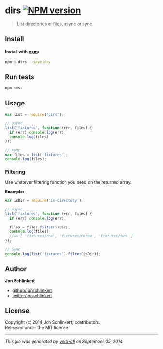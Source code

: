 # dirs [![NPM version](https://badge.fury.io/js/dirs.svg)](http://badge.fury.io/js/dirs)


> List directories or files, async or sync.

## Install
#### Install with [npm](npmjs.org):

```bash
npm i dirs --save-dev
```

## Run tests

```bash
npm test
```

## Usage

```js
var list = require('dirs');

// async
list('fixtures', function (err, files) {
  if (err) console.log(err);
  console.log(files)
});

// sync
var files = list('fixtures');
console.log(files);
```

### Filtering

Use whatever filtering function you need on the returned array:

**Example:**

```js
var isDir = require('is-directory');

// async
list('fixtures', function (err, files) {
  if (err) console.log(err);

  files = files.filter(isDir);
  console.log(files)
  //=> [ 'fixtures/one', 'fixtures/three', 'fixtures/two' ]
});

// Sync
console.log(list('fixtures').filter(isDir));
```


## Author

**Jon Schlinkert**
 
+ [github/jonschlinkert](https://github.com/jonschlinkert)
+ [twitter/jonschlinkert](http://twitter.com/jonschlinkert) 

## License
Copyright (c) 2014 Jon Schlinkert, contributors.  
Released under the MIT license

***

_This file was generated by [verb-cli](https://github.com/assemble/verb-cli) on September 05, 2014._